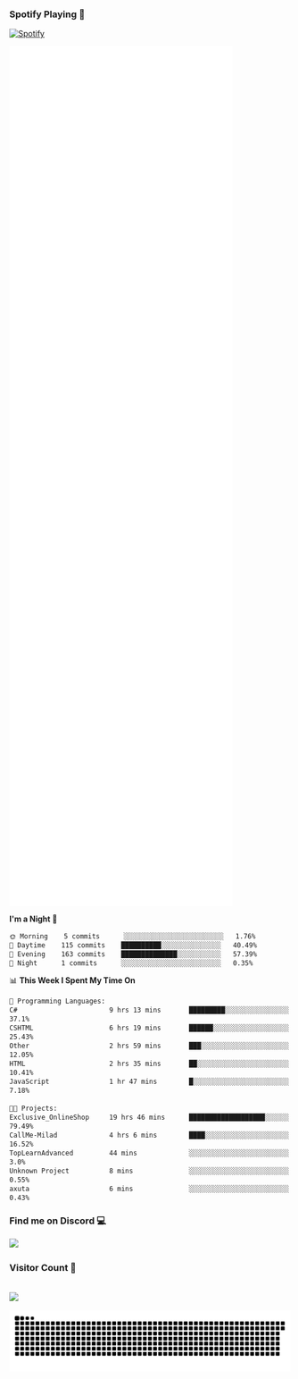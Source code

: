 ### Spotify Playing 🎵
[![Spotify](https://spotify-livestats-callme-milad.vercel.app/api/spotify)](https://open.spotify.com/user/314mrt6dxn5cqoxklh3thbwlr6by)

<img align="center" src="/github-metrics.svg" alt="Metrics" width="400">

<!--START_SECTION:waka-->
**I'm a Night 🦉** 

```text
🌞 Morning    5 commits      ░░░░░░░░░░░░░░░░░░░░░░░░░   1.76% 
🌆 Daytime    115 commits    ██████████░░░░░░░░░░░░░░░   40.49% 
🌃 Evening    163 commits    ██████████████░░░░░░░░░░░   57.39% 
🌙 Night      1 commits      ░░░░░░░░░░░░░░░░░░░░░░░░░   0.35%

```


📊 **This Week I Spent My Time On** 

```text
💬 Programming Languages: 
C#                       9 hrs 13 mins       █████████░░░░░░░░░░░░░░░░   37.1% 
CSHTML                   6 hrs 19 mins       ██████░░░░░░░░░░░░░░░░░░░   25.43% 
Other                    2 hrs 59 mins       ███░░░░░░░░░░░░░░░░░░░░░░   12.05% 
HTML                     2 hrs 35 mins       ██░░░░░░░░░░░░░░░░░░░░░░░   10.41% 
JavaScript               1 hr 47 mins        █░░░░░░░░░░░░░░░░░░░░░░░░   7.18%

🐱‍💻 Projects: 
Exclusive_OnlineShop     19 hrs 46 mins      ███████████████████░░░░░░   79.49% 
CallMe-Milad             4 hrs 6 mins        ████░░░░░░░░░░░░░░░░░░░░░   16.52% 
TopLearnAdvanced         44 mins             ░░░░░░░░░░░░░░░░░░░░░░░░░   3.0% 
Unknown Project          8 mins              ░░░░░░░░░░░░░░░░░░░░░░░░░   0.55% 
axuta                    6 mins              ░░░░░░░░░░░░░░░░░░░░░░░░░   0.43%

```


<!--END_SECTION:waka-->

### Find me on Discord 💻
<a href="https://discord.gg/pQVcABAxAy" rel="nofollow"> 
  <img src="https://discord.c99.nl/widget/theme-3/977957889358573609.png" data-canonical-src="https://discord.c99.nl/widget/theme-3/977957889358573609.png" style="max-width: 100%;"></a>

### Visitor Count 🔢
<p align="left"> 
  <br>
  <img src="https://profile-counter.glitch.me/callme-devil/count.svg" />
</p>

<img src="https://github.com/callme-devil/callme-devil/blob/output/github-contribution-grid-snake.svg" alt="snake" style="max-width: 100%;">

